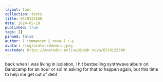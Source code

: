 ```yaml
---
layout: toot
collection: toots
title: 0519122500
date: 2024-05-19
published: true
tags: []
pinned: false
author: ⸸ commander ░ nova ⸸ :~$
avatar: /img/avatar/daemon.jpeg
mastodon: https://mastodon.online/@cmdr_nova/0519122500
---
```


back when I was living in isolation, I hit bestselling synthwave album on Bandcamp for an hour or soI'm asking for that to happen again, but this time to help me get out of debt
